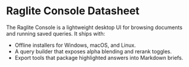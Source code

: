 # Raglite Console Datasheet

The Raglite Console is a lightweight desktop UI for browsing documents and running saved
queries. It ships with:
- Offline installers for Windows, macOS, and Linux.
- A query builder that exposes alpha blending and rerank toggles.
- Export tools that package highlighted answers into Markdown briefs.
